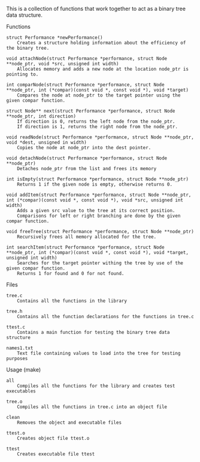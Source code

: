 This is a collection of functions that work together to act as a binary tree data structure.

Functions

    struct Performance *newPerformance()
        Creates a structure holding information about the efficiency of the binary tree.
        
    void attachNode(struct Performance *performance, struct Node **node_ptr, void *src, unsigned int width)
        Allocates memory and adds a new node at the location node_ptr is pointing to.
        
    int comparNode(struct Performance *performance, struct Node **node_ptr, int (*compar)(const void *, const void *), void *target)
        Compares the node at node_ptr to the target pointer using the given compar function.
        
    struct Node** next(struct Performance *performance, struct Node **node_ptr, int direction)
        If direction is 0, returns the left node from the node_ptr.
        If direction is 1, returns the right node from the node_ptr.

    void readNode(struct Performance *performance, struct Node **node_ptr, void *dest, unsigned in width)
        Copies the node at node_ptr into the dest pointer.
        
    void detachNode(struct Performance *performance, struct Node **node_ptr)
        Detaches node_ptr from the list and frees its memory
        
    int isEmpty(struct Performance *performance, struct Node **node_ptr)
        Returns 1 if the given node is empty, otherwise returns 0.
        
    void addItem(struct Performance *performance, struct Node **node_ptr, int (*compar)(const void *, const void *), void *src, unsigned int width)
        Adds a given src value to the tree at its correct position.
        Comparisons for left or right branching are done by the given compar function.
        
    void freeTree(struct Performance *performance, struct Node **node_ptr)
        Recursively frees all memory allocated for the tree.
        
    int searchItem(struct Performance *performance, struct Node **node_ptr, int (*compar)(const void *, const void *), void *target, unsigned int width)
        Searches for the target pointer withing the tree by use of the given compar function.
        Returns 1 for found and 0 for not found.

Files

    tree.c
        Contains all the functions in the library
        
    tree.h
        Contains all the function declarations for the functions in tree.c
        
    ttest.c
        Contains a main function for testing the binary tree data structure
        
    names1.txt
        Text file containing values to load into the tree for testing purposes

Usage (make)

    all 
        Compiles all the functions for the library and creates test executables
        
    tree.o
        Compiles all the functions in tree.c into an object file
    
    clean
        Removes the object and executable files
        
    ttest.o
        Creates object file ttest.o
        
    ttest
        Creates executable file ttest
